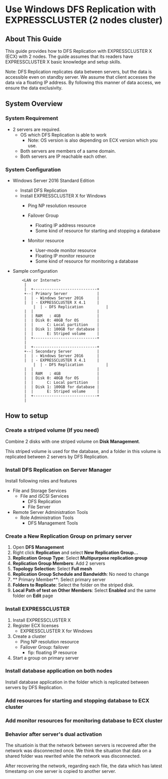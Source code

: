 # Use Windows DFS Replication with EXPRESSCLUSTER (2 nodes cluster)

## About This Guide

This guide provides how to DFS Replication with EXPRESSCLUSTER X (ECX) with 2 nodes. The guide assumes that its readers have EXPRESSCLUSTER X basic knowledge and setup skills.

Note: DFS Replication replicates data between servers, but the data is accessible even on standby server. We assume that client accesses the data via a floating IP address. By following this manner of data access, we ensure the data exclusivity.

## System Overview

### System Requirement

- 2 servers are required.
    - OS which DFS Replication is able to work
    	- Note: OS version is also depending on ECX version which you use.
    - Both servers are members of a same domain.
    - Both servers are IP reachable each other.

### System Configuration

- Windows Server 2016 Standard Edition
    - Install DFS Replication
    - Install EXPRESSCLUSTER X for Windows
    	- Ping NP resolution resource
        - Failover Group
            - Floating IP address resource
            - Some kind of resource for starting and stopping a database

        - Monitor resource
            - User-mode monitor resource
            - Floating IP monitor resource
            - Some kind of resource for monitoring a database

- Sample configuration
    ```
		<LAN or Internet>
		 |
		 |  +----------------------------+
		 +--| Primary Server             |
		 |  | - Windows Server 2016      |
		 |  | - EXPRESSCLUSTER X 4.1     |
         	 |  | - DFS Replication          |
		 |  |                            |
		 |  | RAM   : 4GB                |
		 |  | Disk 0: 40GB for OS        |
		 |  |      C: Local partition    |
		 |  | Disk 1: 100GB for database |
		 |  |      E: Striped volume     |
		 |  +----------------------------+
		 |
		 |  +----------------------------+
		 +--| Secondary Server           |
		 |  | - Windows Server 2016      |
		 |  | - EXPRESSCLUSTER X 4.1     |
         	 |  | - DFS Replication          |         
		 |  |                            |
		 |  | RAM   : 4GB                |
		 |  | Disk 0: 40GB for OS        |
		 |  |      C: Local partition    |
		 |  | Disk 1: 100GB for database |
		 |  |      E: Striped volume     |
		 |  +----------------------------+
		 |
    ```

## How to setup

### Create a striped volume (If you need)

Combine 2 disks with one striped volume on **Disk Management**.

This striped volume is used for the database, and a folder in this volume is replicated between 2 servers by DFS Replication.

### Install DFS Replication on Server Manager

Install following roles and features

- File and Storage Services
	- File and iSCSI Services
		- DFS Replication
		- File Server
- Remote Server Administration Tools
	- Role Administration Tools
	    - DFS Management Tools
			
			
### Create a New Replication Group on primary server

1. Open **DFS Management**
2. Right click **Replication** and select **New Replication Group...**
3. **Replication Group Type**: Select **Multipurpose replication group**
4. **Replication Group Members**: Add 2 servers
5. **Topology Selection**: Select **Full mesh**
6. **Replication Group Schedule and Bandwidth**: No need to change
7. ** Primary Member**: Select primary server
8. **Folders to Replicate**: Select the folder on the striped disk.
9. **Local Path of test on Other Members**: Select **Enabled** and the same folder on **Edit** page
	
### Install EXPRESSCLUSTER

1. Install EXPRESSCLUSTER X
2. Register ECX licenses
    - EXPRESSCLUSTER X for Windows
3. Create a cluster
    - Ping NP resolution resource
    - Failover Group: failover
        - fip: floating IP resource
4. Start a group on primary server

### Install database application on both nodes

Install database application in the folder which is replicated between servers by DFS Replication.

### Add resources for starting and stopping database to ECX cluster

### Add monitor resources for monitoring database to ECX cluster

### Behavior after server's dual activation

The situatioin is that the network between servers is recovered after the network was disconnected once.
We think the situation that data on a shared folder was rewrited while the network was disconnected.

After recovering the network, regarding each file, the data which has latest timestamp on one server is copied to another server.

